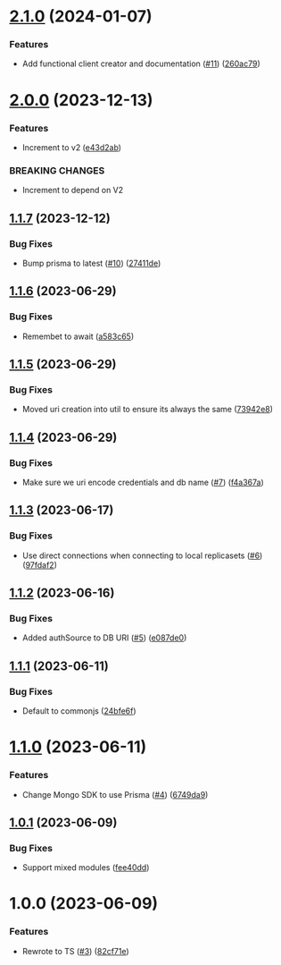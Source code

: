 # [2.1.0](https://github.com/kapetacom/sdk-nodejs-nosql-mongodb/compare/v2.0.0...v2.1.0) (2024-01-07)


### Features

* Add functional client creator and documentation ([#11](https://github.com/kapetacom/sdk-nodejs-nosql-mongodb/issues/11)) ([260ac79](https://github.com/kapetacom/sdk-nodejs-nosql-mongodb/commit/260ac79a63f481d524ca944b2966dfd81a92b642))

# [2.0.0](https://github.com/kapetacom/sdk-nodejs-nosql-mongodb/compare/v1.1.7...v2.0.0) (2023-12-13)


### Features

* Increment to v2 ([e43d2ab](https://github.com/kapetacom/sdk-nodejs-nosql-mongodb/commit/e43d2ab8cd64ef4b26fd75b99c4a2d9db2a95a2f))


### BREAKING CHANGES

* Increment to depend on V2

## [1.1.7](https://github.com/kapetacom/sdk-nodejs-nosql-mongodb/compare/v1.1.6...v1.1.7) (2023-12-12)


### Bug Fixes

* Bump prisma to latest ([#10](https://github.com/kapetacom/sdk-nodejs-nosql-mongodb/issues/10)) ([27411de](https://github.com/kapetacom/sdk-nodejs-nosql-mongodb/commit/27411de853cdd389dd08e2d560b88ca62ed002d9))

## [1.1.6](https://github.com/kapetacom/sdk-nodejs-nosql-mongodb/compare/v1.1.5...v1.1.6) (2023-06-29)


### Bug Fixes

* Remembet to await ([a583c65](https://github.com/kapetacom/sdk-nodejs-nosql-mongodb/commit/a583c6537abb5a04a09984df7ffdaa1b579415b4))

## [1.1.5](https://github.com/kapetacom/sdk-nodejs-nosql-mongodb/compare/v1.1.4...v1.1.5) (2023-06-29)


### Bug Fixes

* Moved uri creation into util to ensure its always the same ([73942e8](https://github.com/kapetacom/sdk-nodejs-nosql-mongodb/commit/73942e82ad035c1912801971d85dd04f33d8be0f))

## [1.1.4](https://github.com/kapetacom/sdk-nodejs-nosql-mongodb/compare/v1.1.3...v1.1.4) (2023-06-29)


### Bug Fixes

* Make sure we uri encode credentials and db name ([#7](https://github.com/kapetacom/sdk-nodejs-nosql-mongodb/issues/7)) ([f4a367a](https://github.com/kapetacom/sdk-nodejs-nosql-mongodb/commit/f4a367a45743189672a0260dd81dcd9a2f2abdfa))

## [1.1.3](https://github.com/kapetacom/sdk-nodejs-nosql-mongodb/compare/v1.1.2...v1.1.3) (2023-06-17)


### Bug Fixes

* Use direct connections when connecting to local replicasets ([#6](https://github.com/kapetacom/sdk-nodejs-nosql-mongodb/issues/6)) ([97fdaf2](https://github.com/kapetacom/sdk-nodejs-nosql-mongodb/commit/97fdaf2d641644c53ce03d91b913af73a63fa773))

## [1.1.2](https://github.com/kapetacom/sdk-nodejs-nosql-mongodb/compare/v1.1.1...v1.1.2) (2023-06-16)


### Bug Fixes

* Added authSource to DB URI ([#5](https://github.com/kapetacom/sdk-nodejs-nosql-mongodb/issues/5)) ([e087de0](https://github.com/kapetacom/sdk-nodejs-nosql-mongodb/commit/e087de0b4f3fa265635cb1fc27f5053ad51806e9))

## [1.1.1](https://github.com/kapetacom/sdk-nodejs-nosql-mongodb/compare/v1.1.0...v1.1.1) (2023-06-11)


### Bug Fixes

* Default to commonjs ([24bfe6f](https://github.com/kapetacom/sdk-nodejs-nosql-mongodb/commit/24bfe6f699875da2342b74ffc6a6226ae31f971d))

# [1.1.0](https://github.com/kapetacom/sdk-nodejs-nosql-mongodb/compare/v1.0.1...v1.1.0) (2023-06-11)


### Features

* Change Mongo SDK to use Prisma ([#4](https://github.com/kapetacom/sdk-nodejs-nosql-mongodb/issues/4)) ([6749da9](https://github.com/kapetacom/sdk-nodejs-nosql-mongodb/commit/6749da933cd5c8a67eb5f2884ccac32f6114b846))

## [1.0.1](https://github.com/kapetacom/sdk-nodejs-nosql-mongodb/compare/v1.0.0...v1.0.1) (2023-06-09)


### Bug Fixes

* Support mixed modules ([fee40dd](https://github.com/kapetacom/sdk-nodejs-nosql-mongodb/commit/fee40dd3dfa15029cfb49bfa3619bea1b18597c5))

# 1.0.0 (2023-06-09)


### Features

* Rewrote to TS ([#3](https://github.com/kapetacom/sdk-nodejs-nosql-mongodb/issues/3)) ([82cf71e](https://github.com/kapetacom/sdk-nodejs-nosql-mongodb/commit/82cf71ea1b9ef56a8ce856fae842d7ef10a5ddbd))
